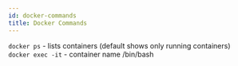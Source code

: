 ```yaml
---
id: docker-commands
title: Docker Commands
---
```


`docker ps` - lists containers (default shows only running containers)  
`docker exec -it` - container name /bin/bash  
